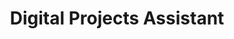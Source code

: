 ---
layout: people
display_name: Ian Peacock
title: Digital Projects Assistant
picture: peacock.ian_.jpg
twitter: 
github: ipeacock
email: ipeacock@ucla.edu
role: participant
session: summer-17
---